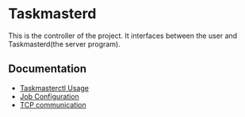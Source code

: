 #	Taskmasterd
This is the controller of the project. It interfaces between the user and Taskmasterd(the server program).

##	Documentation
 - [Taskmasterctl Usage](../doc/Taskmasterctl%20Usage.md)
 - [Job Configuration](../doc/Job%20Config.md)
 - [TCP communication](../doc/Network.md)
